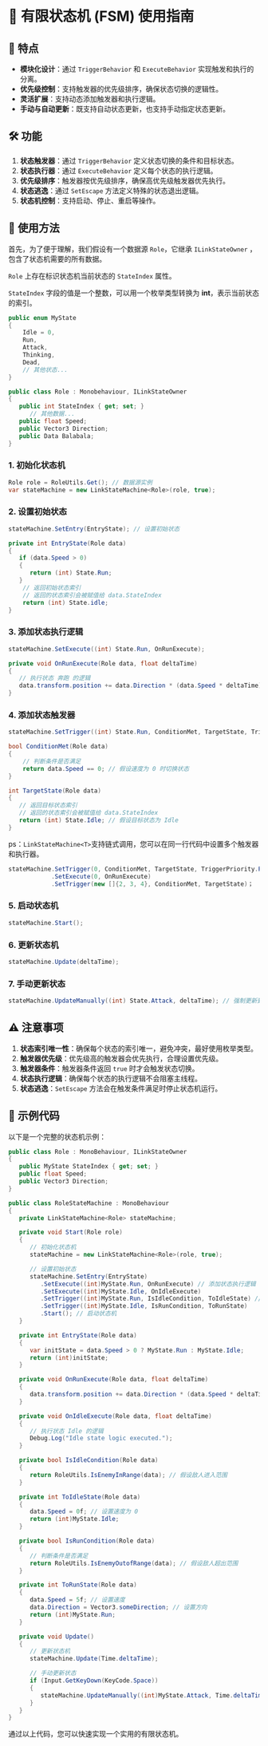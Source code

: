 # 🚀 有限状态机 (FSM) 使用指南

## 🌟 特点
- **模块化设计**：通过 `TriggerBehavior` 和 `ExecuteBehavior` 实现触发和执行的分离。
- **优先级控制**：支持触发器的优先级排序，确保状态切换的逻辑性。
- **灵活扩展**：支持动态添加触发器和执行逻辑。
- **手动与自动更新**：既支持自动状态更新，也支持手动指定状态更新。

## 🛠 功能
1. **状态触发器**：通过 `TriggerBehavior` 定义状态切换的条件和目标状态。
2. **状态执行器**：通过 `ExecuteBehavior` 定义每个状态的执行逻辑。
3. **优先级排序**：触发器按优先级排序，确保高优先级触发器优先执行。
4. **状态逃逸**：通过 `SetEscape` 方法定义特殊的状态退出逻辑。
5. **状态机控制**：支持启动、停止、重启等操作。

## 📖 使用方法

首先，为了便于理解，我们假设有一个数据源 `Role`，它继承 `ILinkStateOwner` ，包含了状态机需要的所有数据。

`Role` 上存在标识状态机当前状态的 `StateIndex` 属性。

`StateIndex` 字段的值是一个整数，可以用一个枚举类型转换为 **int**，表示当前状态的索引。
```csharp
public enum MyState
{
    Idle = 0,
    Run,
    Attack,
    Thinking,
    Dead,
    // 其他状态...
}

public class Role : Monobehaviour, ILinkStateOwner
{
   public int StateIndex { get; set; }
      // 其他数据...
   public float Speed;
   public Vector3 Direction;
   public Data Balabala;
}
```

### 1. 初始化状态机
```csharp
Role role = RoleUtils.Get(); // 数据源实例
var stateMachine = new LinkStateMachine<Role>(role, true);
```

### 2. 设置初始状态
```csharp
stateMachine.SetEntry(EntryState); // 设置初始状态

private int EntryState(Role data)
{
   if (data.Speed > 0)
   {
      return (int) State.Run;
   }
    // 返回初始状态索引
    // 返回的状态索引会被赋值给 data.StateIndex
    return (int) State.idle;
}
```

### 3. 添加状态执行逻辑
```csharp
stateMachine.SetExecute((int) State.Run, OnRunExecute);

private void OnRunExecute(Role data, float deltaTime)
{
   // 执行状态 奔跑 的逻辑
   data.transform.position += data.Direction * (data.Speed * deltaTime);
}
```

### 4. 添加状态触发器
```csharp
stateMachine.SetTrigger((int) State.Run, ConditionMet, TargetState, TriggerPriority.Preferred);

bool ConditionMet(Role data)
{
    // 判断条件是否满足
    return data.Speed == 0; // 假设速度为 0 时切换状态
}

int TargetState(Role data)
{
   // 返回目标状态索引
   // 返回的状态索引会被赋值给 data.StateIndex
   return (int) State.Idle; // 假设目标状态为 Idle
}
```

ps：`LinkStateMachine<T>`支持链式调用，您可以在同一行代码中设置多个触发器和执行器。

```csharp
stateMachine.SetTrigger(0, ConditionMet, TargetState, TriggerPriority.Preferred)
            .SetExecute(0, OnRunExecute)
            .SetTrigger(new []{2, 3, 4}, ConditionMet, TargetState)；
```

### 5. 启动状态机
```csharp
stateMachine.Start();
```

### 6. 更新状态机
```csharp
stateMachine.Update(deltaTime);
```

### 7. 手动更新状态
```csharp
stateMachine.UpdateManually((int) State.Attack, deltaTime); // 强制更新到状态 State.Attack
```

## ⚠ 注意事项
1. **状态索引唯一性**：确保每个状态的索引唯一，避免冲突，最好使用枚举类型。
2. **触发器优先级**：优先级高的触发器会优先执行，合理设置优先级。
3. **触发器条件**：触发器条件返回 `true` 时才会触发状态切换。
4. **状态执行逻辑**：确保每个状态的执行逻辑不会阻塞主线程。
5. **状态逃逸**：`SetEscape` 方法会在触发条件满足时停止状态机运行。

## 🎯 示例代码
以下是一个完整的状态机示例：
```csharp
public class Role : MonoBehaviour, ILinkStateOwner
{
   public MyState StateIndex { get; set; }
   public float Speed;
   public Vector3 Direction;
}

public class RoleStateMachine : MonoBehaviour
{
   private LinkStateMachine<Role> stateMachine;

   private void Start(Role role)
   {
      // 初始化状态机
      stateMachine = new LinkStateMachine<Role>(role, true);

      // 设置初始状态
      stateMachine.SetEntry(EntryState)
         .SetExecute((int)MyState.Run, OnRunExecute) // 添加状态执行逻辑
         .SetExecute((int)MyState.Idle, OnIdleExecute)
         .SetTrigger((int)MyState.Run, IsIdleCondition, ToIdleState) // 添加状态触发器
         .SetTrigger((int)MyState.Idle, IsRunCondition, ToRunState)
         .Start(); // 启动状态机
   }

   private int EntryState(Role data)
   {
      var initState = data.Speed > 0 ? MyState.Run : MyState.Idle;
      return (int)initState;
   }

   private void OnRunExecute(Role data, float deltaTime)
   {
      data.transform.position += data.Direction * (data.Speed * deltaTime);
   }

   private void OnIdleExecute(Role data, float deltaTime)
   {
      // 执行状态 Idle 的逻辑
      Debug.Log("Idle state logic executed.");
   }

   private bool IsIdleCondition(Role data)
   {
      return RoleUtils.IsEnemyInRange(data); // 假设敌人进入范围
   }

   private int ToIdleState(Role data)
   {
      data.Speed = 0f; // 设置速度为 0
      return (int)MyState.Idle;
   }

   private bool IsRunCondition(Role data)
   {
      // 判断条件是否满足
      return RoleUtils.IsEnemyOutofRange(data); // 假设敌人超出范围
   }

   private int ToRunState(Role data)
   {
      data.Speed = 5f; // 设置速度
      data.Direction = Vector3.someDirection; // 设置方向
      return (int)MyState.Run;
   }

   private void Update()
   {
      // 更新状态机
      stateMachine.Update(Time.deltaTime);

      // 手动更新状态
      if (Input.GetKeyDown(KeyCode.Space))
      {
         stateMachine.UpdateManually((int)MyState.Attack, Time.deltaTime); // 强制更新到状态 Attack
      }
   }
}
```

通过以上代码，您可以快速实现一个实用的有限状态机。
